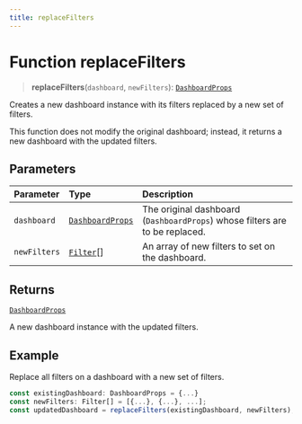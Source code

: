 ```yaml
---
title: replaceFilters
---
```


# Function replaceFilters

> **replaceFilters**(`dashboard`, `newFilters`): [`DashboardProps`](../../../interfaces/interface.DashboardProps.md)

Creates a new dashboard instance with its filters replaced by a new set of filters.

This function does not modify the original dashboard; instead, it returns a new dashboard with the updated filters.

## Parameters

| Parameter | Type | Description |
| :------ | :------ | :------ |
| `dashboard` | [`DashboardProps`](../../../interfaces/interface.DashboardProps.md) | The original dashboard (`DashboardProps`) whose filters are to be replaced. |
| `newFilters` | [`Filter`](../../../../sdk-data/interfaces/interface.Filter.md)[] | An array of new filters to set on the dashboard. |

## Returns

[`DashboardProps`](../../../interfaces/interface.DashboardProps.md)

A new dashboard instance with the updated filters.

## Example

Replace all filters on a dashboard with a new set of filters.
```ts
const existingDashboard: DashboardProps = {...}
const newFilters: Filter[] = [{...}, {...}, ...];
const updatedDashboard = replaceFilters(existingDashboard, newFilters);
```

